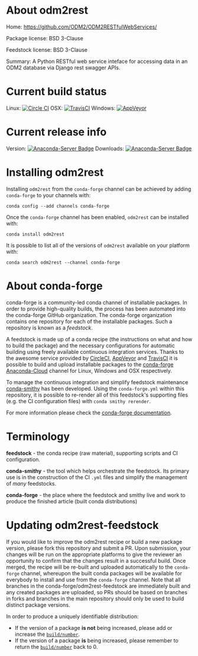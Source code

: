 About odm2rest
==============

Home: https://github.com/ODM2/ODM2RESTfulWebServices/

Package license: BSD 3-Clause

Feedstock license: BSD 3-Clause

Summary: A  Python RESTful web service inteface for accessing data in an ODM2 database via Django rest swagger APIs.



Current build status
====================

Linux: [![Circle CI](https://circleci.com/gh/conda-forge/odm2rest-feedstock.svg?style=shield)](https://circleci.com/gh/conda-forge/odm2rest-feedstock)
OSX: [![TravisCI](https://travis-ci.org/conda-forge/odm2rest-feedstock.svg?branch=master)](https://travis-ci.org/conda-forge/odm2rest-feedstock)
Windows: [![AppVeyor](https://ci.appveyor.com/api/projects/status/github/conda-forge/odm2rest-feedstock?svg=True)](https://ci.appveyor.com/project/conda-forge/odm2rest-feedstock/branch/master)

Current release info
====================
Version: [![Anaconda-Server Badge](https://anaconda.org/conda-forge/odm2rest/badges/version.svg)](https://anaconda.org/conda-forge/odm2rest)
Downloads: [![Anaconda-Server Badge](https://anaconda.org/conda-forge/odm2rest/badges/downloads.svg)](https://anaconda.org/conda-forge/odm2rest)

Installing odm2rest
===================

Installing `odm2rest` from the `conda-forge` channel can be achieved by adding `conda-forge` to your channels with:

```
conda config --add channels conda-forge
```

Once the `conda-forge` channel has been enabled, `odm2rest` can be installed with:

```
conda install odm2rest
```

It is possible to list all of the versions of `odm2rest` available on your platform with:

```
conda search odm2rest --channel conda-forge
```


About conda-forge
=================

conda-forge is a community-led conda channel of installable packages.
In order to provide high-quality builds, the process has been automated into the
conda-forge GitHub organization. The conda-forge organization contains one repository
for each of the installable packages. Such a repository is known as a *feedstock*.

A feedstock is made up of a conda recipe (the instructions on what and how to build
the package) and the necessary configurations for automatic building using freely
available continuous integration services. Thanks to the awesome service provided by
[CircleCI](https://circleci.com/), [AppVeyor](http://www.appveyor.com/)
and [TravisCI](https://travis-ci.org/) it is possible to build and upload installable
packages to the [conda-forge](https://anaconda.org/conda-forge)
[Anaconda-Cloud](http://docs.anaconda.org/) channel for Linux, Windows and OSX respectively.

To manage the continuous integration and simplify feedstock maintenance
[conda-smithy](http://github.com/conda-forge/conda-smithy) has been developed.
Using the ``conda-forge.yml`` within this repository, it is possible to re-render all of
this feedstock's supporting files (e.g. the CI configuration files) with ``conda smithy rerender``.

For more information please check the [conda-forge documentation](https://conda-forge.org/docs/).

Terminology
===========

**feedstock** - the conda recipe (raw material), supporting scripts and CI configuration.

**conda-smithy** - the tool which helps orchestrate the feedstock.
                   Its primary use is in the construction of the CI ``.yml`` files
                   and simplify the management of *many* feedstocks.

**conda-forge** - the place where the feedstock and smithy live and work to
                  produce the finished article (built conda distributions)


Updating odm2rest-feedstock
===========================

If you would like to improve the odm2rest recipe or build a new
package version, please fork this repository and submit a PR. Upon submission,
your changes will be run on the appropriate platforms to give the reviewer an
opportunity to confirm that the changes result in a successful build. Once
merged, the recipe will be re-built and uploaded automatically to the
`conda-forge` channel, whereupon the built conda packages will be available for
everybody to install and use from the `conda-forge` channel.
Note that all branches in the conda-forge/odm2rest-feedstock are
immediately built and any created packages are uploaded, so PRs should be based
on branches in forks and branches in the main repository should only be used to
build distinct package versions.

In order to produce a uniquely identifiable distribution:
 * If the version of a package **is not** being increased, please add or increase
   the [``build/number``](http://conda.pydata.org/docs/building/meta-yaml.html#build-number-and-string).
 * If the version of a package **is** being increased, please remember to return
   the [``build/number``](http://conda.pydata.org/docs/building/meta-yaml.html#build-number-and-string)
   back to 0.